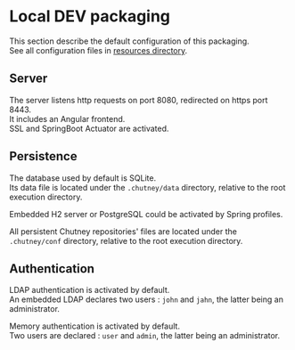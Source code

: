 # Local DEV packaging

This section describe the default configuration of this packaging.  
See all configuration files in [resources directory](./src/main/resources).

## Server

The server listens http requests on port 8080, redirected on https port 8443.  
It includes an Angular frontend.  
SSL and SpringBoot Actuator are activated.

## Persistence

The database used by default is SQLite.  
Its data file is located under the `.chutney/data` directory, relative to the root execution directory.  

Embedded H2 server or PostgreSQL could be activated by Spring profiles.  

All persistent Chutney repositories' files are located under the `.chutney/conf` directory, relative to the root execution directory.

## Authentication

LDAP authentication is activated by default.  
An embedded LDAP declares two users : `john` and `jahn`, the latter being an administrator.  

Memory authentication is activated by default.  
Two users are declared : `user` and `admin`, the latter being an administrator.
